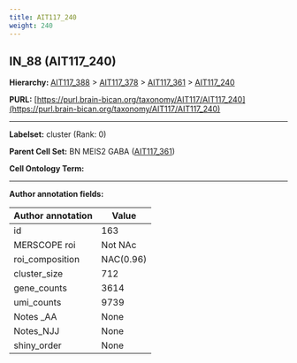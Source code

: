 ```yaml
---
title: AIT117_240
weight: 240
---
```

## IN_88 (AIT117_240)
<b>Hierarchy: </b>
[AIT117_388](../AIT117_388) >
[AIT117_378](../AIT117_378) >
[AIT117_361](../AIT117_361) >
[AIT117_240](../AIT117_240)

**PURL:** [https://purl.brain-bican.org/taxonomy/AIT117/AIT117_240](https://purl.brain-bican.org/taxonomy/AIT117/AIT117_240)

---


**Labelset:** cluster (Rank: 0)

**Parent Cell Set:** BN MEIS2 GABA ([AIT117_361](../AIT117_361))



**Cell Ontology Term:** 

[MARKER GENES.]: #


---

[TRANSFERRED ANNOTATIONS.]: #


[AUTHOR ANNOTATION FIELDS.]: #


**Author annotation fields:**

| Author annotation | Value |
|-------------------|-------|
|id|163|
|MERSCOPE roi|Not NAc|
|roi_composition|NAC(0.96)|
|cluster_size|712|
|gene_counts|3614|
|umi_counts|9739|
|Notes _AA|None|
|Notes_NJJ|None|
|shiny_order|None|
